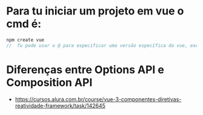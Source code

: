 # Para tu iniciar um projeto em vue o cmd é:
```js
npm create vue
//  Tu pode usar o @ para especificar uma versão específica do vue, exemplo: npm create vue@3.7.3
```

# Diferenças entre Options API e Composition API
- https://cursos.alura.com.br/course/vue-3-componentes-diretivas-reatividade-framework/task/142645